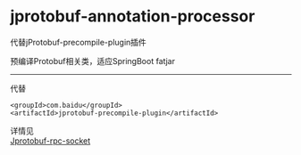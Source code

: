 # jprotobuf-annotation-processor

代替jProtobuf-precompile-plugin插件

预编译Protobuf相关类，适应SpringBoot fatjar

-----
代替
````
<groupId>com.baidu</groupId>
<artifactId>jprotobuf-precompile-plugin</artifactId>
````

详情见    
[Jprotobuf-rpc-socket](https://github.com/baidu/Jprotobuf-rpc-socket)
